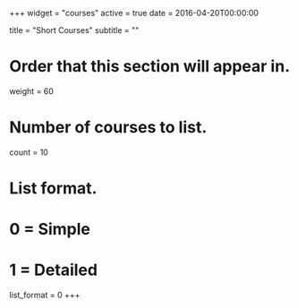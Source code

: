 +++
widget = "courses"
active = true
date = 2016-04-20T00:00:00

title = "Short Courses"
subtitle = ""

# Order that this section will appear in.
weight = 60

# Number of courses to list.
count = 10

# List format.
#   0 = Simple
#   1 = Detailed
list_format = 0
+++

